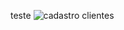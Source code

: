 teste
![cadastro clientes ](https://github.com/Matheus438/lojavirtual-api/assets/140071251/cbd5c1aa-5118-45f8-b04c-82b8bb68499f)

